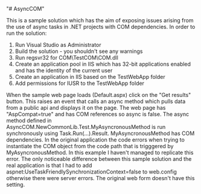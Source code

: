 "# AsyncCOM" 

This is a sample solution which has the aim of exposing issues arising from the use of async tasks in .NET projects with COM dependencies. 
In order to run the solution:
1. Run Visual Studio as Administrator
2. Build the solution - you shouldn't see any warnings
3. Run regsvr32 for COM\TestCOM\COM.dll
4. Create an application pool in IIS which has 32-bit applications enabled and has the identity of the current user
5. Create an application in IIS based on the TestWebApp folder
6. Add permissions for IUSR to the TestWebApp folder

When the sample web page loads (Default.aspx) click on the "Get results" button. This raises an event that calls an async method which pulls data from a public api and displays it on the page. The web page has "AspCompat=true" and has COM references so async is false. The async method defined in AsyncCOM.NewCommonLib.Test.MyAsyncronousMethod is run synchronously using Task.Run(...).Result. MyAsyncronousMethod has COM dependencies. In the original application the code errors when trying to instantiate the COM object from the code path that is trigggered by MyAsyncronousMethod. In this example I haven't managed to replicate this error. The only noticeable difference between this sample solution and the real application is that I had to add aspnet:UseTaskFriendlySynchronizationContext=false to web.config otherwise there were server errors. The original web form doesn't have this setting.
